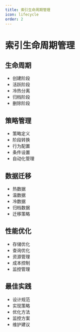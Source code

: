 ```yaml
---
title: 索引生命周期管理
icon: lifecycle
order: 2
---
```


# 索引生命周期管理

## 生命周期
- 创建阶段
- 活跃阶段
- 冷热分离
- 归档阶段
- 删除阶段

## 策略管理
- 策略定义
- 阶段转换
- 行为配置
- 条件设置
- 自动化管理

## 数据迁移
- 热数据
- 温数据
- 冷数据
- 归档数据
- 迁移策略

## 性能优化
- 存储优化
- 查询优化
- 资源管理
- 成本控制
- 监控管理

## 最佳实践
- 设计规范
- 实现策略
- 优化方法
- 监控方案
- 维护建议
